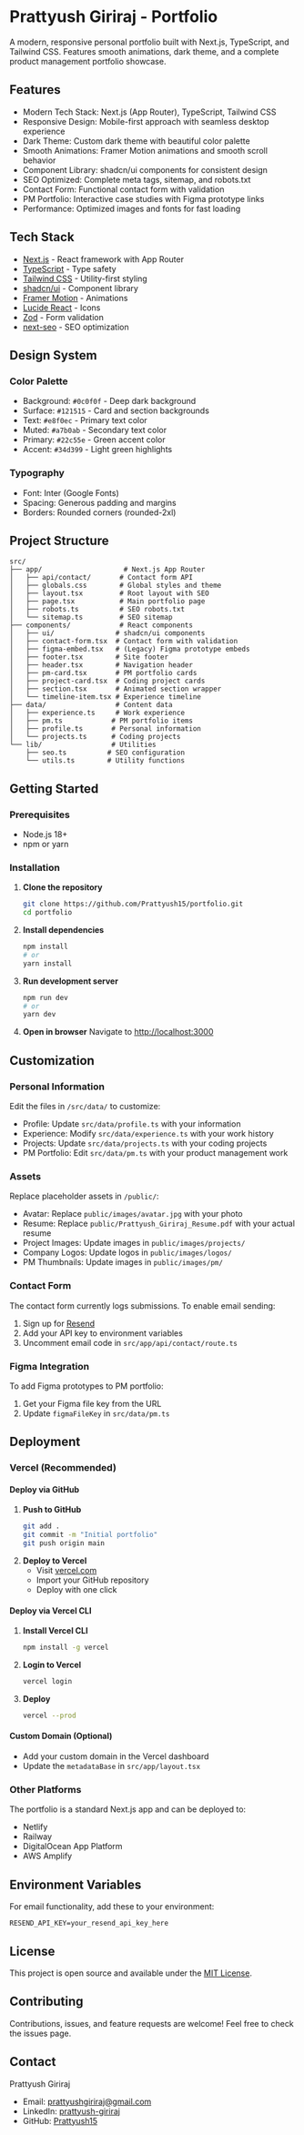 # Prattyush Giriraj - Portfolio

A modern, responsive personal portfolio built with Next.js, TypeScript, and Tailwind CSS. Features smooth animations, dark theme, and a complete product management portfolio showcase.

## Features

- Modern Tech Stack: Next.js (App Router), TypeScript, Tailwind CSS
- Responsive Design: Mobile-first approach with seamless desktop experience
- Dark Theme: Custom dark theme with beautiful color palette
- Smooth Animations: Framer Motion animations and smooth scroll behavior
- Component Library: shadcn/ui components for consistent design
- SEO Optimized: Complete meta tags, sitemap, and robots.txt
- Contact Form: Functional contact form with validation
- PM Portfolio: Interactive case studies with Figma prototype links
- Performance: Optimized images and fonts for fast loading

## Tech Stack

- [Next.js](https://nextjs.org/) - React framework with App Router
- [TypeScript](https://www.typescriptlang.org/) - Type safety
- [Tailwind CSS](https://tailwindcss.com/) - Utility-first styling
- [shadcn/ui](https://ui.shadcn.com/) - Component library
- [Framer Motion](https://www.framer.com/motion/) - Animations
- [Lucide React](https://lucide.dev/) - Icons
- [Zod](https://zod.dev/) - Form validation
- [next-seo](https://github.com/garmeeh/next-seo) - SEO optimization

## Design System

### Color Palette
- Background: `#0c0f0f` - Deep dark background
- Surface: `#121515` - Card and section backgrounds
- Text: `#e8f0ec` - Primary text color
- Muted: `#a7b0ab` - Secondary text color
- Primary: `#22c55e` - Green accent color
- Accent: `#34d399` - Light green highlights

### Typography
- Font: Inter (Google Fonts)
- Spacing: Generous padding and margins
- Borders: Rounded corners (rounded-2xl)

## Project Structure

```
src/
├── app/                    # Next.js App Router
│   ├── api/contact/       # Contact form API
│   ├── globals.css        # Global styles and theme
│   ├── layout.tsx         # Root layout with SEO
│   ├── page.tsx           # Main portfolio page
│   ├── robots.ts          # SEO robots.txt
│   └── sitemap.ts         # SEO sitemap
├── components/            # React components
│   ├── ui/               # shadcn/ui components
│   ├── contact-form.tsx  # Contact form with validation
│   ├── figma-embed.tsx   # (Legacy) Figma prototype embeds
│   ├── footer.tsx        # Site footer
│   ├── header.tsx        # Navigation header
│   ├── pm-card.tsx       # PM portfolio cards
│   ├── project-card.tsx  # Coding project cards
│   ├── section.tsx       # Animated section wrapper
│   └── timeline-item.tsx # Experience timeline
├── data/                 # Content data
│   ├── experience.ts     # Work experience
│   ├── pm.ts            # PM portfolio items
│   ├── profile.ts       # Personal information
│   └── projects.ts      # Coding projects
└── lib/                 # Utilities
    ├── seo.ts          # SEO configuration
    └── utils.ts        # Utility functions
```

## Getting Started

### Prerequisites
- Node.js 18+ 
- npm or yarn

### Installation

1. **Clone the repository**
   ```bash
   git clone https://github.com/Prattyush15/portfolio.git
   cd portfolio
   ```

2. **Install dependencies**
   ```bash
   npm install
   # or
   yarn install
   ```

3. **Run development server**
   ```bash
   npm run dev
   # or
   yarn dev
   ```

4. **Open in browser**
   Navigate to [http://localhost:3000](http://localhost:3000)

## Customization

### Personal Information
Edit the files in `/src/data/` to customize:

- Profile: Update `src/data/profile.ts` with your information
- Experience: Modify `src/data/experience.ts` with your work history
- Projects: Update `src/data/projects.ts` with your coding projects
- PM Portfolio: Edit `src/data/pm.ts` with your product management work

### Assets
Replace placeholder assets in `/public/`:

- Avatar: Replace `public/images/avatar.jpg` with your photo
- Resume: Replace `public/Prattyush_Giriraj_Resume.pdf` with your actual resume
- Project Images: Update images in `public/images/projects/`
- Company Logos: Update logos in `public/images/logos/`
- PM Thumbnails: Update images in `public/images/pm/`

### Contact Form
The contact form currently logs submissions. To enable email sending:

1. Sign up for [Resend](https://resend.com/)
2. Add your API key to environment variables
3. Uncomment email code in `src/app/api/contact/route.ts`

### Figma Integration
To add Figma prototypes to PM portfolio:
1. Get your Figma file key from the URL
2. Update `figmaFileKey` in `src/data/pm.ts`

## Deployment

### Vercel (Recommended)

#### Deploy via GitHub
1. **Push to GitHub**
   ```bash
   git add .
   git commit -m "Initial portfolio"
   git push origin main
   ```
2. **Deploy to Vercel**
   - Visit [vercel.com](https://vercel.com)
   - Import your GitHub repository
   - Deploy with one click

#### Deploy via Vercel CLI
1. **Install Vercel CLI**
   ```bash
   npm install -g vercel
   ```
2. **Login to Vercel**
   ```bash
   vercel login
   ```
3. **Deploy**
   ```bash
   vercel --prod
   ```

#### Custom Domain (Optional)
- Add your custom domain in the Vercel dashboard
- Update the `metadataBase` in `src/app/layout.tsx`

### Other Platforms
The portfolio is a standard Next.js app and can be deployed to:
- Netlify
- Railway
- DigitalOcean App Platform
- AWS Amplify

## Environment Variables

For email functionality, add these to your environment:

```env
RESEND_API_KEY=your_resend_api_key_here
```

## License

This project is open source and available under the [MIT License](LICENSE).

## Contributing

Contributions, issues, and feature requests are welcome! Feel free to check the issues page.

## Contact

Prattyush Giriraj
- Email: [prattyushgiriraj@gmail.com](mailto:prattyushgiriraj@gmail.com)
- LinkedIn: [prattyush-giriraj](https://www.linkedin.com/in/prattyush-giriraj/)
- GitHub: [Prattyush15](https://github.com/Prattyush15)